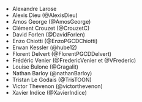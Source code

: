 - Alexandre Larose
- Alexis Dieu (@AlexisDieu)
- Amos George (@AmosGeorge)
- Clément Crouzet (@CrouzetC)
- David Forlen (@DavidForlen)
- Enzo Chiotti (@EnzoPGCDChiotti)
- Erwan Kessler (@hube12)
- Florent Delvert (@FlorentPGCDDelvert)
- Frédéric Venier (@FredericVenier et @VFrederic)
- Louise Bulone (@Gragalit)
- Nathan Barloy (@nathanBarloy)
- Tristan Le Godais (@TrisTOON)
- Victor Thevenon (@victorthevenon)
- Xavier Indice (@XavierIndice)
